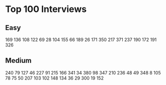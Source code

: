 # Top 100 Interviews

## Easy

169 136
108 122 69 28 104 155 66 189 26 171
350 217 371 237 190 172 191 326

## Medium

240 79 127 46 227
91 215 166 341 34 380 98 347 210 236
48 49 348 8 105 78 75 50 207 103
102 148 134 36 29 300 19 152
